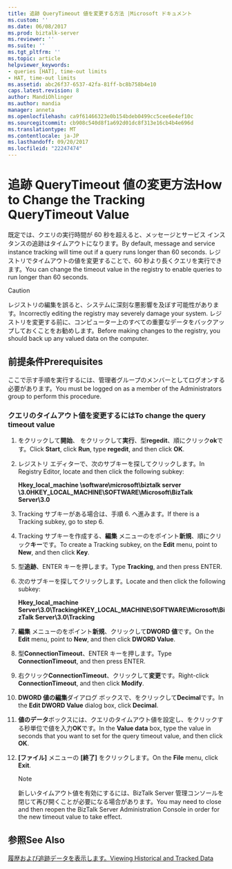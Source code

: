 ```yaml
---
title: 追跡 QueryTimeout 値を変更する方法 |Microsoft ドキュメント
ms.custom: ''
ms.date: 06/08/2017
ms.prod: biztalk-server
ms.reviewer: ''
ms.suite: ''
ms.tgt_pltfrm: ''
ms.topic: article
helpviewer_keywords:
- queries [HAT], time-out limits
- HAT, time-out limits
ms.assetid: abc26f37-6537-42fa-81ff-bc8b758b4e10
caps.latest.revision: 8
author: MandiOhlinger
ms.author: mandia
manager: anneta
ms.openlocfilehash: ca9f61466323e0b154bdeb0499cc5cee6e4ef10c
ms.sourcegitcommit: cb908c540d8f1a692d01dc8f313e16cb4b4e696d
ms.translationtype: MT
ms.contentlocale: ja-JP
ms.lasthandoff: 09/20/2017
ms.locfileid: "22247474"
---
```

# <a name="how-to-change-the-tracking-querytimeout-value"></a><span data-ttu-id="66f7f-102">追跡 QueryTimeout 値の変更方法</span><span class="sxs-lookup"><span data-stu-id="66f7f-102">How to Change the Tracking QueryTimeout Value</span></span>
<span data-ttu-id="66f7f-103">既定では、クエリの実行時間が 60 秒を超えると、メッセージとサービス インスタンスの追跡はタイムアウトになります。</span><span class="sxs-lookup"><span data-stu-id="66f7f-103">By default, message and service instance tracking will time out if a query runs longer than 60 seconds.</span></span> <span data-ttu-id="66f7f-104">レジストリでタイムアウトの値を変更することで、60 秒より長くクエリを実行できます。</span><span class="sxs-lookup"><span data-stu-id="66f7f-104">You can change the timeout value in the registry to enable queries to run longer than 60 seconds.</span></span>  
  
> [!CAUTION]
>  <span data-ttu-id="66f7f-105">レジストリの編集を誤ると、システムに深刻な悪影響を及ぼす可能性があります。</span><span class="sxs-lookup"><span data-stu-id="66f7f-105">Incorrectly editing the registry may severely damage your system.</span></span> <span data-ttu-id="66f7f-106">レジストリを変更する前に、コンピューター上のすべての重要なデータをバックアップしておくことをお勧めします。</span><span class="sxs-lookup"><span data-stu-id="66f7f-106">Before making changes to the registry, you should back up any valued data on the computer.</span></span>  
  
## <a name="prerequisites"></a><span data-ttu-id="66f7f-107">前提条件</span><span class="sxs-lookup"><span data-stu-id="66f7f-107">Prerequisites</span></span>  
 <span data-ttu-id="66f7f-108">ここで示す手順を実行するには、管理者グループのメンバーとしてログオンする必要があります。</span><span class="sxs-lookup"><span data-stu-id="66f7f-108">You must be logged on as a member of the Administrators group to perform this procedure.</span></span>  
  
### <a name="to-change-the-query-timeout-value"></a><span data-ttu-id="66f7f-109">クエリのタイムアウト値を変更するには</span><span class="sxs-lookup"><span data-stu-id="66f7f-109">To change the query timeout value</span></span>  
  
1.  <span data-ttu-id="66f7f-110">をクリックして**開始**、 をクリックして**実行**、型**regedit**、順にクリック**ok**です。</span><span class="sxs-lookup"><span data-stu-id="66f7f-110">Click **Start**, click **Run**, type **regedit**, and then click **OK**.</span></span>  
  
2.  <span data-ttu-id="66f7f-111">レジストリ エディターで、次のサブキーを探してクリックします。</span><span class="sxs-lookup"><span data-stu-id="66f7f-111">In Registry Editor, locate and then click the following subkey:</span></span>  
  
     <span data-ttu-id="66f7f-112">**Hkey_local_machine \software\microsoft\biztalk server \3.0**</span><span class="sxs-lookup"><span data-stu-id="66f7f-112">**HKEY_LOCAL_MACHINE\SOFTWARE\Microsoft\BizTalk Server\3.0**</span></span>  
  
3.  <span data-ttu-id="66f7f-113">Tracking サブキーがある場合は、手順 6. へ進みます。</span><span class="sxs-lookup"><span data-stu-id="66f7f-113">If there is a Tracking subkey, go to step 6.</span></span>  
  
4.  <span data-ttu-id="66f7f-114">Tracking サブキーを作成する、**編集** メニューのをポイント**新規**、順にクリック**キー**です。</span><span class="sxs-lookup"><span data-stu-id="66f7f-114">To create a Tracking subkey, on the **Edit** menu, point to **New**, and then click **Key**.</span></span>  
  
5.  <span data-ttu-id="66f7f-115">型**追跡**、ENTER キーを押します。</span><span class="sxs-lookup"><span data-stu-id="66f7f-115">Type **Tracking**, and then press ENTER.</span></span>  
  
6.  <span data-ttu-id="66f7f-116">次のサブキーを探してクリックします。</span><span class="sxs-lookup"><span data-stu-id="66f7f-116">Locate and then click the following subkey:</span></span>  
  
     <span data-ttu-id="66f7f-117">**Hkey_local_machine Server\3.0\Tracking**</span><span class="sxs-lookup"><span data-stu-id="66f7f-117">**HKEY_LOCAL_MACHINE\SOFTWARE\Microsoft\BizTalk Server\3.0\Tracking**</span></span>  
  
7.  <span data-ttu-id="66f7f-118">**編集** メニューのをポイント**新規**、クリックして**DWORD 値**です。</span><span class="sxs-lookup"><span data-stu-id="66f7f-118">On the **Edit** menu, point to **New**, and then click **DWORD Value**.</span></span>  
  
8.  <span data-ttu-id="66f7f-119">型**ConnectionTimeout**、ENTER キーを押します。</span><span class="sxs-lookup"><span data-stu-id="66f7f-119">Type **ConnectionTimeout**, and then press ENTER.</span></span>  
  
9. <span data-ttu-id="66f7f-120">右クリック**ConnectionTimeout**、クリックして**変更**です。</span><span class="sxs-lookup"><span data-stu-id="66f7f-120">Right-click **ConnectionTimeout**, and then click **Modify**.</span></span>  
  
10. <span data-ttu-id="66f7f-121">**DWORD 値の編集**ダイアログ ボックスで、をクリックして**Decimal**です。</span><span class="sxs-lookup"><span data-stu-id="66f7f-121">In the **Edit DWORD Value** dialog box, click **Decimal**.</span></span>  
  
11. <span data-ttu-id="66f7f-122">**値のデータ**ボックスには、クエリのタイムアウト値を設定し、をクリックする秒単位で値を入力**OK**です。</span><span class="sxs-lookup"><span data-stu-id="66f7f-122">In the **Value data** box, type the value in seconds that you want to set for the query timeout value, and then click **OK**.</span></span>  
  
12. <span data-ttu-id="66f7f-123">**[ファイル]** メニューの **[終了]** をクリックします。</span><span class="sxs-lookup"><span data-stu-id="66f7f-123">On the **File** menu, click **Exit**.</span></span>  
  
    > [!NOTE]
    >  <span data-ttu-id="66f7f-124">新しいタイムアウト値を有効にするには、BizTalk Server 管理コンソールを閉じて再び開くことが必要になる場合があります。</span><span class="sxs-lookup"><span data-stu-id="66f7f-124">You may need to close and then reopen the BizTalk Server Administration Console in order for the new timeout value to take effect.</span></span>  
  
## <a name="see-also"></a><span data-ttu-id="66f7f-125">参照</span><span class="sxs-lookup"><span data-stu-id="66f7f-125">See Also</span></span>  
 [<span data-ttu-id="66f7f-126">履歴および追跡データを表示します。</span><span class="sxs-lookup"><span data-stu-id="66f7f-126">Viewing Historical and Tracked Data</span></span>](../core/viewing-historical-and-tracked-data.md)